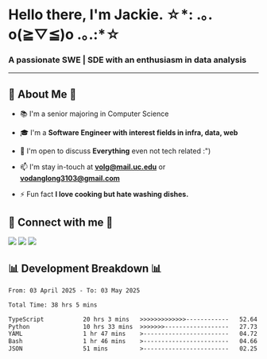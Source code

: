 <!-- <div id="header" align="center">
  <img src="https://media.giphy.com/media/M9gbBd9nbDrOTu1Mqx/giphy.gif" width="100"/>
</div>
<p align="center"> <img src="https://komarev.com/ghpvc/?username=jacklvd&label=Profile%20views&color=0e75b6&style=flat" alt="jacklvd" /> </p> -->

<!--👋 -->
<h1 align="left">Hello there, I'm Jackie. ☆*: .｡. o(≧▽≦)o .｡.:*☆</h1>
<!-- <div align="center">
  <img src="https://raw.githubusercontent.com/Gapur/Gapur/master/coding.gif" width="600" height="300"/>
</div> -->

<!-- https://media.giphy.com/media/dWesBcTLavkZuG35MI/giphy.gif -->

<h3 align="left">A passionate SWE | SDE with an enthusiasm in data analysis</h3>

<hr>

## 🧍 About Me 🧍
- 📚 I'm a senior majoring in Computer Science

- 🎓 I'm a **Software Engineer with interest fields in infra, data, web**

- 💬 I'm open to discuss **Everything** even not tech related :")

- 📫 I'm stay in-touch at **volg@mail.uc.edu** or **vodanglong3103@gmail.com**

- ⚡ Fun fact **I love cooking but hate washing dishes.**

<!-- <hr> -->

## 📮 Connect with me 📮
<p align="left">
<a href="https://www.jackvd.com" style="text-decoration: none;">
<img src="https://img.shields.io/badge/website-000000?style=for-the-badge&logo=About.me&logoColor=white" />
</a>
<a href="https://www.linkedin.com/in/longv3312/" style="text-decoration: none;">
<img src="https://img.shields.io/badge/LinkedIn-0077B5?style=for-the-badge&logo=linkedin&logoColor=white" />
</a>
<a href="mailto:volg@mail.uc.edu" style="text-decoration: none;">
<img src="https://img.shields.io/badge/email-%23EA4335?&style=for-the-badge&logo=gmail&logoColor=white"/>
</a>
</p>

<!-- <hr> -->
<!--
## 🐱‍💻 Languages and Tools 🐱‍💻
<p align="left"> 
  <a href="https://www.cprogramming.com/" target="_blank" rel="noreferrer"> 
    <img src="https://img.shields.io/badge/C-00599C?style=for-the-badge&logo=c&logoColor=white" alt="c"/> 
  </a> 
  <a href="https://www.w3schools.com/cpp/" target="_blank" rel="noreferrer"> 
    <img src="https://img.shields.io/badge/C%2B%2B-00599C?style=for-the-badge&logo=c%2B%2B&logoColor=white" alt="cplusplus"/> 
  </a>
  <a href="https://dotnet.microsoft.com/en-us/download/dotnet-framework" target="_blank" rel="noreferrer"> 
    <img src="https://img.shields.io/badge/.NET-5C2D91?style=for-the-badge&logo=.net&logoColor=white" alt=".net"/> 
  </a>
  <a href="https://kotlinlang.org/" target="_blank" rel="noreferrer"> 
    <img src="https://img.shields.io/badge/Kotlin-0095D5?&style=for-the-badge&logo=kotlin&logoColor=white" alt="kotlin"/> 
  </a> 
  <a href="https://www.w3schools.com/css/" target="_blank" rel="noreferrer"> 
    <img src="https://img.shields.io/badge/CSS3-1572B6?style=for-the-badge&logo=css3&logoColor=white" alt="css3"/> 
  </a> 
  <a href="https://www.djangoproject.com/" target="_blank" rel="noreferrer"> 
    <img src="https://img.shields.io/badge/Django-092E20?style=for-the-badge&logo=django&logoColor=green" alt="django"/> 
  </a> 
  <a href="https://www.figma.com/" target="_blank" rel="noreferrer"> 
    <img src="https://img.shields.io/badge/Figma-F24E1E?style=for-the-badge&logo=figma&logoColor=white" alt="figma"> 
  </a> 
  <a href="https://git-scm.com/" target="_blank" rel="noreferrer"> 
    <img src="https://img.shields.io/badge/GIT-E44C30?style=for-the-badge&logo=git&logoColor=white" alt="git"/> 
  </a>
  <a href="https://www.markdownguide.org/" target="_blank" rel="noreferrer"> 
    <img src="https://img.shields.io/badge/Markdown-000000?style=for-the-badge&logo=markdown&logoColor=white" alt="markdown"/> 
  </a>

</p>
<p align='left'>
  <a href="https://www.w3.org/html/" target="_blank" rel="noreferrer"> 
    <img src="https://img.shields.io/badge/HTML5-E34F26?style=for-the-badge&logo=html5&logoColor=white" alt="html5"/> 
  </a> 
  <a href="https://www.java.com" target="_blank" rel="noreferrer"> 
    <img src="https://img.shields.io/badge/Java-ED8B00?style=for-the-badge&logo=java&logoColor=white" alt="java"/> 
  </a> 
  <a href="https://react.dev/" target="_blank" rel="noreferrer"> 
    <img src="https://img.shields.io/badge/React-20232A?style=for-the-badge&logo=react&logoColor=61DAFB" alt="react"/> 
  </a>
  <a href="https://developer.mozilla.org/en-US/docs/Web/JavaScript" target="_blank" rel="noreferrer"> 
    <img src="https://img.shields.io/badge/JavaScript-323330?style=for-the-badge&logo=javascript&logoColor=F7DF1E" alt="javascript"/> 
  </a>   
  <a href="https://postman.com" target="_blank" rel="noreferrer"> 
    <img src="https://img.shields.io/badge/Postman-FF6C37?style=for-the-badge&logo=Postman&logoColor=white" alt="postman"/> 
  </a> 
  <a href="https://www.python.org" target="_blank" rel="noreferrer"> 
    <img src="https://img.shields.io/badge/Python-FFD43B?style=for-the-badge&logo=python&logoColor=blue" alt="python"/> 
  </a> 
  <a href="https://jupyter.org/" target="_blank" rel="noreferrer"> 
    <img src="https://img.shields.io/badge/Jupyter-F37626?logo=jupyter&logoColor=fff&style=for-the-badge" alt="Jupyter Badge"> 
  </a>
    <a href="https://www.netlify.com/" target="_blank" rel="noreferrer"> 
    <img src="https://img.shields.io/badge/Netlify-00C7B7?style=for-the-badge&logo=netlify&logoColor=white" alt="Netlify"> 
  </a>
</p>
-->
<!-- <hr> -->
<!-- 
## ❤️ Frequently Languages ❤️

<div align='left'>
  <img text-align="center" src="https://github-readme-stats-sigma-five.vercel.app/api/top-langs/?username=jacklvd&layout=compact&theme=merko" alt="jacklvd" />
</div> -->




<!--
## 📈 Git Statistic 📈

<div align='left'>&nbsp;
  <img src="https://github-readme-stats-sigma-five.vercel.app/api?username=jacklvd&show_icons=true&theme=tokyonight" alt="jacklvd"/>
</div>
<br>
-->
<!-- <hr> -->



## 📊 Development Breakdown 📊
<!--START_SECTION:waka-->

```txt
From: 03 April 2025 - To: 03 May 2025

Total Time: 38 hrs 5 mins

TypeScript           20 hrs 3 mins   >>>>>>>>>>>>>------------   52.64 %
Python               10 hrs 33 mins  >>>>>>>------------------   27.73 %
YAML                 1 hr 47 mins    >------------------------   04.72 %
Bash                 1 hr 46 mins    >------------------------   04.66 %
JSON                 51 mins         >------------------------   02.25 %
```

<!--END_SECTION:waka-->

<!---
jacklvd/jacklvd is a ✨ special ✨ repository because its `README.md` (this file) appears on your GitHub profile.
You can click the Preview link to take a look at your changes.
--->
